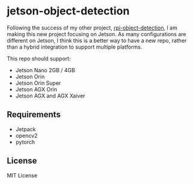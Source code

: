 # jetson-object-detection

Following the success of my other project, [rpi-object-detection](https://github.com/automaticdai/rpi-object-detection), I am making this new project focusing on Jetson. As many configurations are different on Jetson, I think this is a better way to have a new repo, rather than a hybrid integration to support multiple platforms.

This repo should support:

- Jetson Nano 2GB / 4GB
- Jetson Orin
- Jetson Orin Super
- Jetson AGX Orin
- Jetson AGX and AGX Xaiver

## Requirements
- Jetpack
- opencv2
- pytorch

## License
MIT License
